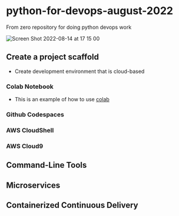 # python-for-devops-august-2022
From zero repository for doing python devops work 

![Screen Shot 2022-08-14 at 17 15 00](https://user-images.githubusercontent.com/81256027/184535242-4c904885-2580-411a-9de6-5d3ea7917ce7.png)

## Create a project scaffold 

* Create development environment that is cloud-based

### Colab Notebook

* This is an example of how to use [colab](https://github.com/bloodgroup-cplusplus/python-for-devops-august-2022/blob/main/getting_started_python.ipynb) 
### Github Codespaces
### AWS CloudShell
### AWS Cloud9

## Command-Line Tools

## Microservices

## Containerized Continuous Delivery



